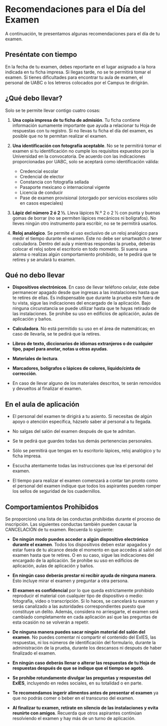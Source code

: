 # Recomendaciones para el Día del Examen

A continuación, te presentamos algunas recomendaciones para el día de tu examen.

## Preséntate con tiempo

En la fecha de tu examen, debes reportarte en el lugar asignado a la hora indicada en tu ficha impresa. Si llegas tarde, no se te permitirá tomar el examen. Si tienes dificultades para encontrar tu aula de examen, el personal de UABC o los letreros colocados por el Campus te dirigirán.

## ¿Qué debo llevar?

Solo se te permite llevar contigo cuatro cosas:

1. **Una copia impresa de tu ficha de admisión**. Tu ficha contiene información sumamente importante que ayuda a relacionar tu Hoja de respuestas con tu registro. Si no llevas tu ficha el día del examen, es posible que no te permitan realizar el examen.

2. **Una identificación con fotografía aceptable**. No se te permitirá tomar el examen si tu identificación no cumple los requisitos expuestos por la Universidad en la convocatoria. De acuerdo con las indicaciones proporcionadas por UABC, solo se aceptará como identificación válida:
   - Credencial escolar
   - Credencial de elector
   - Constancia con fotografía sellada
   - Pasaporte mexicano o internacional vigente
   - Licencia de conducir
   - Pase de examen provisional (otorgado por servicios escolares sólo en casos especiales)

3. **Lápiz del número 2 ó 2 ½**. Lleva lápices N.º 2 o 2 ½ con punta y buenas gomas de borrar (no se permiten lápices mecánicos ni bolígrafos). No lleves ningún otro instrumento para escribir, no se te permitirá usarlos.

4. **Reloj analógico**. Se permite el uso exclusivo de un reloj analógico para medir el tiempo durante el examen. Éste no debe ser smartwatch o tener calculadora. Dentro del aula y mientras respondas la prueba, deberás colocar el reloj sobre el escritorio en todo momento. Si suena una alarma o realizas algún comportamiento prohibido, se te pedirá que te retires y se anulará tu examen.

## Qué no debo llevar

- **Dispositivos electrónicos**. En caso de llevar teléfono celular, éste debe permanecer apagado desde que ingresas a las instalaciones hasta que te retires de ellas. Es indispensable que durante la prueba este fuera de tu vista, sigue las indicaciones del encargado de la aplicación. Bajo ninguna circunstancia se puede utilizar hasta que te hayas retirado de las instalaciones. Se prohíbe su uso en edificios de aplicación, aulas de aplicación y baños.

- **Calculadora**. No está permitido su uso en el área de matemáticas; en caso de llevarla, se te pedirá que la retires.

- **Libros de texto, diccionarios de idiomas extranjeros o de cualquier tipo, papel para anotar, notas u otras ayudas**.

- **Materiales de lectura**.

- **Marcadores, bolígrafos o lápices de colores, líquido/cinta de corrección**.

- En caso de llevar alguno de los materiales descritos, te serán removidos y devueltos al finalizar el examen.

## En el aula de aplicación

- El personal del examen te dirigirá a tu asiento. Si necesitas de algún apoyo o atención específica, házselo saber al personal a tu llegada.

- No salgas del salón del examen después de que te admitan.

- Se te pedirá que guardes todas tus demás pertenencias personales.

- Sólo se permitirá que tengas en tu escritorio lápices, reloj analógico y tu ficha impresa.

- Escucha atentamente todas las instrucciones que lea el personal del examen.

- El tiempo para realizar el examen comenzará a contar tan pronto como el personal del examen indique que todos los aspirantes pueden romper los sellos de seguridad de los cuadernillos.

## Comportamientos Prohibidos

Se proporcionó una lista de las conductas prohibidas durante el proceso de inscripción. Las siguientes conductas también pueden causar la CANCELACIÓN de tu examen. Recuerda lo siguiente:

- **De ningún modo puedes acceder a algún dispositivo electrónico durante el examen**. Todos los dispositivos deben estar apagados y estar fuera de tu alcance desde el momento en que accedes al salón del examen hasta que te retires. O en su caso, sigue las indicaciones del encargado de la aplicación. Se prohíbe su uso en edificios de aplicación, aulas de aplicación y baños.

- **En ningún caso deberás prestar ni recibir ayuda de ninguna manera**. Esto incluye mirar el examen y preguntar a otra persona.

- **El examen es confidencial** por lo que queda estrictamente prohibido reproducir el material con cualquier tipo de dispositivo o medio: fotografía, video o transcripción. Si lo haces, se cancelará tu examen y serás canalizado a las autoridades correspondientes puesto que constituye un delito. Además, considera no arriesgarte, el examen será cambiado completamente en cada aplicación así que las preguntas de esta ocasión no se volverán a repetir.

- **De ninguna manera puedes sacar ningún material del salón del examen**. No puedes comentar ni compartir el contenido del ExIES, las respuestas, ni los números de identificación del formulario, durante la administración de la prueba, durante los descansos ni después de haber finalizado el examen.

- **En ningún caso deberás llenar o alterar las respuestas de tu Hoja de respuestas después de que se indique que el tiempo se agotó**.

- **Se prohíbe rotundamente divulgar las preguntas y respuestas del ExIES**, incluyendo en redes sociales, en su totalidad o en parte.

- **Te recomendamos ingerir alimentos antes de presentar el examen** ya que no podrás comer o beber en el transcurso del examen.

- **Al finalizar tu examen, retírate en silencio de las instalaciones y evita reunirte con amigos**. Recuerda que otros aspirantes continúan resolviendo el examen y hay más de un turno de aplicación.

